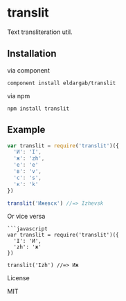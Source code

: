 # translit

Text transliteration util.

## Installation

via component

```
component install eldargab/translit
```

via npm

```
npm install translit
```

## Example

```javascript
var translit = require('translit')({
  'И': 'I',
  'ж': 'zh',
  'е': 'e'
  'в': 'v',
  'c': 's',
  'к': 'k'
})

translit('Ижевск') //=> Izhevsk
```

Or vice versa

```
```javascript
var translit = require('translit')({
  'I': 'И',
  'zh': 'ж'
})

translit('Izh') //=> Иж
```

License

MIT
